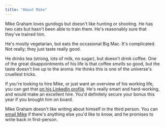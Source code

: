 ```yaml
---
title: "About Mike"
---
```


Mike Graham loves gundogs but doesn't like hunting or shooting.  He has
two cats but hasn't been able to train them.  He's reasonably sure that
they've trained him.

He's mostly vegetarian, but eats the occasional Big Mac.  It's
complicated.  Not really;  they just taste really good.

He drinks tea (strong, lots of milk, no sugar), but doesn't drink
coffee.  One of the great disappointments of his life is that coffee
_smells_ so good, but the taste doesn't live up to the aroma.  He thinks
this is one of the universe's cruellest tricks.

If you're looking to hire Mike, or just want an overview of his working
life, you can get that [on his LinkedIn
profile](https://www.linkedin.com/in/mike-graham/).  He's really smart
and hard-working, and would make an excellent hire.  You'd definitely
secure your bonus this year if you brought him on board.

Mike Graham doesn't like writing about himself in the third person.  You
can [email Mike](mailto:hello@mgrah.am) if there's anything else you'd
like to know, and he promises to write back in first-person.
